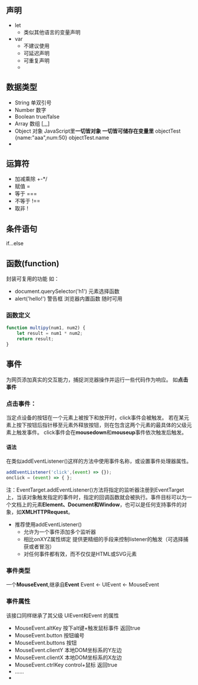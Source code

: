 ## 声明
- let
  - 类似其他语言的变量声明
- var
  - 不建议使用
  - 可延迟声明
  - 可重复声明
  - 
## 数据类型
- String 单双引号
- Number 数字
- Boolean true/false
- Array 数组 [,,,]
- Object 对象 JavaScript里**一切皆对象 一切皆可储存在变量里** objectTest {name:"aaa",num:50}  objectTest.name
- 
## 运算符
- 加减乘除 +-*/
- 赋值 =
- 等于 ===
- 不等于 !==
- 取非 !

## 条件语句
if...else

## 函数(function)
封装可复用的功能 如：
- document.querySelector('h1') 元素选择函数
- alert('hello!') 警告框
浏览器内置函数 随时可用
### 函数定义
``` JavaScript
function multipy(num1, num2) {
    let result = num1 * num2;
    return result;
}
```
## 事件
为网页添加真实的交互能力，捕捉浏览器操作并运行一些代码作为响应。
如**点击事件**
### 点击事件：
当定点设备的按钮在一个元素上被按下和放开时，click事件会被触发。
若在某元素上按下按钮后指针移至元素外释放按钮，则在包含这两个元素的最具体的父级元素上触发事件。
click事件会在**mousedown**和**mouseup**事件依次触发后触发。
#### 语法
在类似addEventListener()这样的方法中使用事件名称，或设置事件处理器属性。
```javascript
addEventListener('click',(event) => {});
onclick = (event) => { };
```

注：EventTarget.addEventListener()方法将指定的监听器注册到EventTarget上，当该对象触发指定的事件时，指定的回调函数就会被执行。事件目标可以为一个文档上的元素**Element、Document和Window**，也可以是任何支持事件的对象，如**XMLHTTPRequest**。
- 推荐使用addEventListener()
  - 允许为一个事件添加多个监听器
  - 相比onXYZ属性绑定 提供更精细的手段来控制listener的触发（可选择捕获或者冒泡）
  - 对任何事件都有效，而不仅仅是HTML或SVG元素

### 事件类型
一个**MouseEvent**,继承自**Event**
Event <- UIEvent <- MouseEvent

### 事件属性
该接口同样继承了其父级 UIEvent和Event 的属性
- MouseEvent.altKey 按下alt键+触发鼠标事件 返回true
- MouseEvent.button 按钮编号
- MouseEvent.buttons 按钮
- MouseEvent.clientY 本地DOM坐标系的Y左边
- MouseEvent.clientX 本地DOM坐标系的X左边
- MouseEvent.ctrlKey control+鼠标 返回true
- ......
- 